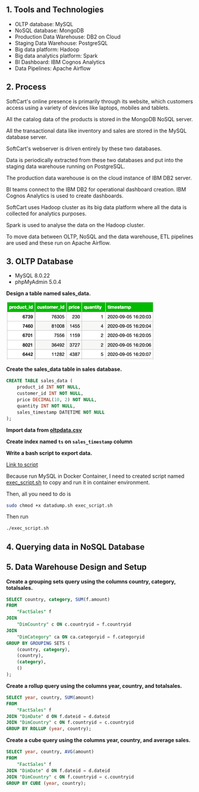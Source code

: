 ## 1. Tools and Technologies

- OLTP database: MySQL
- NoSQL database: MongoDB
- Production Data Warehouse: DB2 on Cloud
- Staging Data Warehouse: PostgreSQL
- Big data platform: Hadoop
- Big data analytics platform: Spark
- BI Dashboard: IBM Cognos Analytics
- Data Pipelines: Apache Airflow

## 2. Process

SoftCart's online presence is primarily through its website, which customers access using a variety of devices like laptops, mobiles and tablets.

All the catalog data of the products is stored in the MongoDB NoSQL server.

All the transactional data like inventory and sales are stored in the MySQL database server.

SoftCart's webserver is driven entirely by these two databases.

Data is periodically extracted from these two databases and put into the staging data warehouse running on PostgreSQL.

The production data warehouse is on the cloud instance of IBM DB2 server.

BI teams connect to the IBM DB2 for operational dashboard creation. IBM Cognos Analytics is used to create dashboards.

SoftCart uses Hadoop cluster as its big data platform where all the data is collected for analytics purposes.

Spark is used to analyse the data on the Hadoop cluster.

To move data between OLTP, NoSQL and the data warehouse, ETL pipelines are used and these run on Apache Airflow.

## 3. OLTP Database

- MySQL 8.0.22
- phpMyAdmin 5.0.4

**Design a table named sales_data.**

![sales table](oltp_table.png)

**Create the sales_data table in sales database.**

```sql
CREATE TABLE sales_data (
    product_id INT NOT NULL,
    customer_id INT NOT NULL,
    price DECIMAL(10, 2) NOT NULL,
    quantity INT NOT NULL,
    sales_timestamp DATETIME NOT NULL
);
```

**Import data from [oltpdata.csv](oltpdata.csv)**


**Create index named `ts` on `sales_timestamp` column**

**Write a bash script to export data.**

[Link to script](datadump.sh)

Because run MySQL in Docker Container, I need to created script named [exec_script.sh](exec_script.sh) to copy and run it in container environment.

Then, all you need to do is

```bash
sudo chmod +x datadump.sh exec_script.sh
```

Then run

```bash
./exec_script.sh
```

## 4. Querying data in NoSQL Database


## 5. Data Warehouse Design and Setup

**Create a grouping sets query using the columns country, category, totalsales.**

```SQL
SELECT country, category, SUM(f.amount)
FROM
	"FactSales" f
JOIN
	"DimCountry" c ON c.countryid = f.countryid
JOIN
	"DimCategory" ca ON ca.categoryid = f.categoryid
GROUP BY GROUPING SETS (
	(country, category),
	(country),
	(category),
	()
);
```

**Create a rollup query using the columns year, country, and totalsales.**

```SQL
SELECT year, country, SUM(amount)
FROM
	"FactSales" f
JOIN "DimDate" d ON f.dateid = d.dateid
JOIN "DimCountry" c ON f.countryid = c.countryid
GROUP BY ROLLUP (year, country);
```

**Create a cube query using the columns year, country, and average sales.**

```SQL
SELECT year, country, AVG(amount)
FROM
    "FactSales" f
JOIN "DimDate" d ON f.dateid = d.dateid
JOIN "DimCountry" c ON f.countryid = c.countryid
GROUP BY CUBE (year, country);
```




